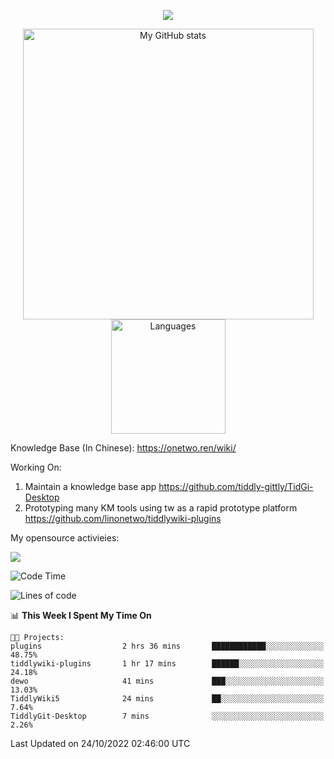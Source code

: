 <a href="https://github.com/linonetwo">
    <p align="center">
        <img src="https://github-profile-trophy.vercel.app/?username=linonetwo&column=7&theme=onedark"/>
    </p>
</a>
<a align="center" href="https://github.com/linonetwo">
  <p align="center">
    <img src="https://github-readme-stats.vercel.app/api?username=linonetwo&show_icons=true&count_private=true" alt="My GitHub stats" width="465"/>
    <img src="https://github-readme-stats.vercel.app/api/top-langs/?username=linonetwo&layout=compact&langs_count=10" alt="Languages" height="183">
  </p>
</a>

Knowledge Base (In Chinese): https://onetwo.ren/wiki/

Working On: 

1. Maintain a knowledge base app https://github.com/tiddly-gittly/TidGi-Desktop
1. Prototyping many KM tools using tw as a rapid prototype platform https://github.com/linonetwo/tiddlywiki-plugins

My opensource activieies:

![](https://visitor-badge.glitch.me/badge?page_id=linonetwo.linonetwo)

<!--START_SECTION:waka-->
![Code Time](http://img.shields.io/badge/Code%20Time-1%2C210%20hrs%2033%20mins-blue)

![Lines of code](https://img.shields.io/badge/From%20Hello%20World%20I%27ve%20Written-2%20Million%20lines%20of%20code-blue)

📊 **This Week I Spent My Time On** 

```text
🐱‍💻 Projects: 
plugins                  2 hrs 36 mins       ████████████░░░░░░░░░░░░░   48.75% 
tiddlywiki-plugins       1 hr 17 mins        ██████░░░░░░░░░░░░░░░░░░░   24.18% 
dewo                     41 mins             ███░░░░░░░░░░░░░░░░░░░░░░   13.03% 
TiddlyWiki5              24 mins             ██░░░░░░░░░░░░░░░░░░░░░░░   7.64% 
TiddlyGit-Desktop        7 mins              ░░░░░░░░░░░░░░░░░░░░░░░░░   2.26%

```


 Last Updated on 24/10/2022 02:46:00 UTC
<!--END_SECTION:waka-->
